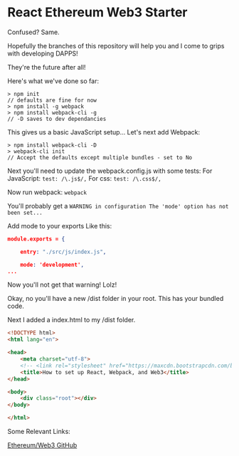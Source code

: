 # React Ethereum Web3 Starter

Confused? Same. 

Hopefully the branches of this repository will help you and I come to grips with developing DAPPS!

They're the future after all! 

Here's what we've done so far: 
```
> npm init 
// defaults are fine for now
> npm install -g webpack 
> npm install webpack-cli -g 
// -D saves to dev dependancies 
``` 

This gives us a basic JavaScript setup... 
Let's next add Webpack: 

```
> npm install webpack-cli -D
> webpack-cli init 
// Accept the defaults except multiple bundles - set to No 
```
Next you'll need to update the webpack.config.js with some tests: 
For JavaScript: 
`test: /\.js$/,`
For css: 
`test: /\.css$/,`

Now run webpack: 
`webpack` 

You'll probably get a `WARNING in configuration The 'mode' option has not been set...`

Add mode to your exports
Like this: 
```json
module.exports = {

	entry: "./src/js/index.js",

	mode: 'development', 
...
```
Now you'll not get that warning! Lolz! 

Okay, no you'll have a new /dist folder in your root. 
This has your bundled code.

Next I added a index.html to my /dist folder. 

```html
<!DOCTYPE html>
<html lang="en">

<head>
    <meta charset="utf-8">
    <!-- <link rel="stylesheet" href="https://maxcdn.bootstrapcdn.com/bootstrap/4.0.0-beta.2/css/bootstrap.min.css" > -->
    <title>How to set up React, Webpack, and Web3</title>
</head>

<body>
    <div class="root"></div>
</body>

</html>
```




















Some Relevant Links:

[Ethereum/Web3 GitHub](https://github.com/ethereum/web3.js/)
